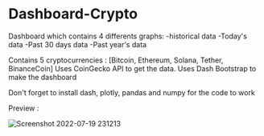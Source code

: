 # Dashboard-Crypto

Dashboard which contains 4 differents graphs:
-historical data
-Today's data
-Past 30 days data
-Past year's data

Contains 5 cryptocurrencies : [Bitcoin, Ethereum, Solana, Tether, BinanceCoin]
Uses CoinGecko API to get the data.
Uses Dash Bootstrap to make the dashboard

Don't forget to install dash, plotly, pandas and numpy for the code to work

Preview :

![Screenshot 2022-07-19 231213](https://user-images.githubusercontent.com/52107000/179849321-c48821d5-35a2-4191-8aa9-3cfb0fc2c1ff.png)
